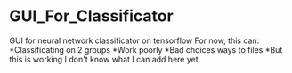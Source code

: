 # GUI_For_Classificator
GUI for neural network classificator on tensorflow
For now, this can:
  *Classificating on 2 groups
  *Work poorly
  *Bad choices ways to files
  *But this is working
I don't know what I can add here yet 
